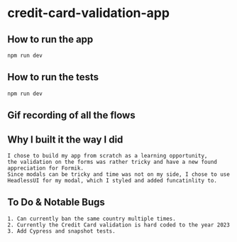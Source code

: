 # credit-card-validation-app

## How to run the app

    npm run dev

## How to run the tests

    npm run dev

## Gif recording of all the flows

## Why I built it the way I did

    I chose to build my app from scratch as a learning opportunity,
    the validation on the forms was rather tricky and have a new found appreciation for Formik.
    Since modals can be tricky and time was not on my side, I chose to use HeadlessUI for my modal, which I styled and added funcatinlity to.

## To Do & Notable Bugs

    1. Can currently ban the same country multiple times.
    2. Currently the Credit Card validation is hard coded to the year 2023
    3. Add Cypress and snapshot tests.
